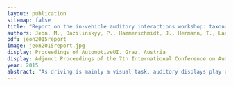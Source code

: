 ```yaml
---
layout: publication
sitemap: false
title: "Report on the in-vehicle auditory interactions workshop: taxonomy, challenges, and approaches"
authors: Jeon, M., Bazilinskyy, P., Hammerschmidt, J., Hermann, T., Landry, S., Wolf, K. E.
pdf: jeon2015report
image: jeon2015report.jpg
display: Proceedings of AutomotiveUI. Graz, Austria
display: Adjunct Proceedings of the 7th International Conference on Automotive User Interfaces and Interactive Vehicular Applications (AutoUI). Graz, Austria
year: 2015
abstract: "As driving is mainly a visual task, auditory displays play a critical role for in-vehicle interactions.To improve in-vehicle auditory interactions to the advanced level, auditory display researchers and automotive user interface researchers came together to discuss this timely topic at an in-vehicle auditory interactions workshop at the International Conference on Auditory Display (ICAD).The present paper reports discussion outcomes from the workshop for more discussions at the AutoUI conference."
---
```

